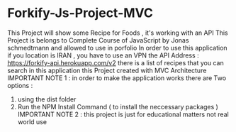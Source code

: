 # Forkify-Js-Project-MVC
This Project will show some Recipe for Foods , it's working with an API
This Project is belongs to Complete Course of JavaScript by Jonas schmedtmann and allowed to use in porfolio 
In order to use this application if you location is IRAN , you have to use an VPN
the API Address : https://forkify-api.herokuapp.com/v2
there is a list of recipes that you can search in this application 
this Project created with MVC Architecture
IMPORTANT NOTE 1 : in order to make the application works there are Two options : 
1. using the dist folder
2. Run the NPM Install Command ( to install the neccessary packages )
IMPORTANT NOTE 2 : this project is just for educational matters not real world use
